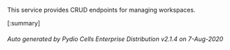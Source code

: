 






This service provides CRUD endpoints for managing workspaces.

[:summary]

###### Auto generated by Pydio Cells Enterprise Distribution v2.1.4 on 7-Aug-2020

